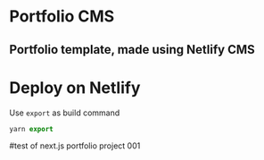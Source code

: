 # Portfolio CMS
## Portfolio template, made using Netlify CMS

# Deploy on Netlify

Use  `export` as build command
 
```js
yarn export
```
#test of next.js portfolio project 001